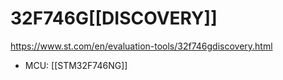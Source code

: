# 32F746G[[DISCOVERY]]

https://www.st.com/en/evaluation-tools/32f746gdiscovery.html

- MCU: [[STM32F746NG]]
